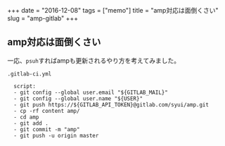 +++
date = "2016-12-08"
tags =  ["memo"]
title = "amp対応は面倒くさい"
slug = "amp-gitlab"
+++

## amp対応は面倒くさい		

一応、`psuh`すればampも更新されるやり方を考えてみました。

`.gitlab-ci.yml`

```
  script:
  - git config --global user.email "${GITLAB_MAIL}"
  - git config --global user.name "${USER}"
  - git push https://${GITLAB_API_TOKEN}@gitlab.com/syui/amp.git
  - cp -rf content amp/
  - cd amp
  - git add .
  - git commit -m "amp"
  - git push -u origin master
```
		
